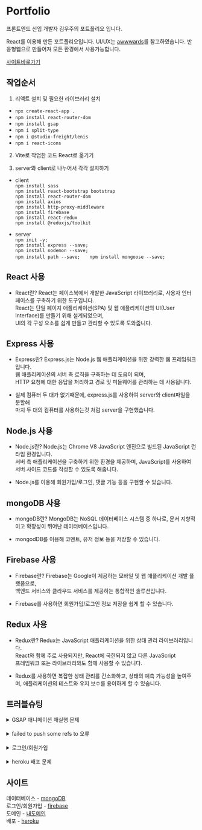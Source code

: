 # Portfolio
프론트엔드 신입 개발자 김우주의 포트폴리오 입니다.

React를 이용해 만든 포트폴리오입니다. UI/UX는 [awwwards](https://www.awwwards.com/)를 참고하였습니다.
반응형웹으로 만들어져 모든 환경에서 사용가능합니다.

[사이트바로가기](http://woojoo-portfolio.kro.kr)

## 작업순서
1. 리액트 설치 및 필요한 라이브러리 설치
- `npx create-react-app .`
- `npm install react-router-dom`
- `npm install gsap`
- `npm i split-type`
- `npm i @studio-freight/lenis`
- `npm i react-icons`

2. Vite로 작업한 코드 React로 옮기기

3. server와 client로 나누어서 각각 설치하기
- client   
`npm install sass`   
`npm install react-bootstrap bootstrap`   
`npm install react-router-dom`   
`npm install axios`   
`npm install http-proxy-middleware`   
`npm install firebase`   
`npm install react-redux`   
`npm install @reduxjs/toolkit`   

- server   
`npm init -y;`      
`npm install express --save;   `  
`npm install nodemon --save;   `  
`npm install path --save;   `
`npm install mongoose --save;   `

## React 사용
- React란?
React는 페이스북에서 개발한 JavaScript 라이브러리로, 사용자 인터페이스를 구축하기 위한 도구입니다.     
React는 단일 페이지 애플리케이션(SPA) 및 웹 애플리케이션의 UI(User Interface)를 만들기 위해 설계되었으며,    
UI의 각 구성 요소를 쉽게 만들고 관리할 수 있도록 도와줍니다.   

## Express 사용
- Express란?
Express.js는 Node.js 웹 애플리케이션을 위한 강력한 웹 프레임워크입니다.   
웹 애플리케이션의 서버 측 로직을 구축하는 데 도움이 되며,   
HTTP 요청에 대한 응답을 처리하고 경로 및 미들웨어를 관리하는 데 사용됩니다.   

- 실제 컴퓨터 두 대가 없기때문에, express.js를 사용하여 server와 client파일을 분할해   
마치 두 대의 컴퓨터를 사용하는것 처럼 server을 구현했습니다.   

## Node.js 사용
- Node.js란?
Node.js는 Chrome V8 JavaScript 엔진으로 빌드된 JavaScript 런타임 환경입니다.   
서버 측 애플리케이션을 구축하기 위한 환경을 제공하며, JavaScript를 사용하여 서버 사이드 코드를 작성할 수 있도록 해줍니다.   

- Node.js를 이용해 회원가입/로그인, 댓글 기능 등을 구현할 수 있습니다.

## mongoDB 사용
- mongoDB란?
MongoDB는 NoSQL 데이터베이스 시스템 중 하나로, 문서 지향적이고 확장성이 뛰어난 데이터베이스입니다. 

- mongodDB를 이용해 코멘트, 유저 정보 등을 저장할 수 있습니다.

## Firebase 사용
- Firebase란?
Firebase는 Google이 제공하는 모바일 및 웹 애플리케이션 개발 플랫폼으로,    
백엔드 서비스와 클라우드 서비스를 제공하는 통합적인 솔루션입니다.    

- Firebase를 사용하면 회원가입/로그인 정보 저장을 쉽게 할 수 있습니다.

## Redux 사용
- Redux란?
Redux는 JavaScript 애플리케이션을 위한 상태 관리 라이브러리입니다.    
React와 함께 주로 사용되지만, React에 국한되지 않고 다른 JavaScript   
프레임워크 또는 라이브러리와도 함께 사용할 수 있습니다.

- Redux를 사용하면 복잡한 상태 관리를 간소화하고, 상태의 예측 가능성을 높여주며, 애플리케이션의 테스트와 유지 보수를 용이하게 할 수 있습니다.

## 트러블슈팅
<details>
    <summary>GSAP 애니메이션 재실행 문제</summary>
    - 문제 원인
    const Intro = (props) => {
    const { appear } = props;

    useEffect(() => {
        appear();
    }, [appear]);

    useEffect(() => {
        sliderAppear();
    }, []);
    
    props의 상태가 변경되면 useEffect 훅이 리렌더링 되기 때문에 gsap함수가 계속 재실행되었다.

    - 문제 해결
    useEffect의 의존성 배열을 props 자체가 아닌 props내부의 특정 속성에 의존하도록 변경하면 해결된다.
</details>
<br/>
<details>
    <summary>failed to push some refs to 오류</summary>
    - 문제 원인
    이는 원격저장소에 내 로컬에는 없는 파일이 있을 때 내 파일을 push하려고하면 발생하는 오류이다.

    - 문제 해결
    먼저 원격저장소에서 pull한 뒤, 다시 내가 작업한 것을 push하면 된다.
</details>
<br/>
<details>
    <summary>로그인/회원가입</summary>
    <p>
        기능을 구현하는것은 크게 문제되는 점이 없었지만 배포 후 회원가입이 되지않아서 몇 시간동안 고생했습니다.<br/>
    </p>

    - 문제 원인
    mongoDB(데이터베이스)에서 Network Access에서 내 컴퓨터의 IP주소만 허용 가능하게 설정함

    - 문제 해결
    허용 주소를 0.0.0.0/0(모두 접속가능)으로 설정하면 해결
        

</details>
<br/>
<details>
    <summary>heroku 배포 문제</summary>
    <p>
        heroku 배포 단계를 제대로 따라했는데 좀처럼 되지 않아서 애를 먹었지만,<br/>
        <code>heroku logs --tail</code> 명령어를 사용하여 하나씩 에러를 수정해나갔습니다.<br/>
    </p>

    - 문제 원인
    경로 설정 문제

    - 문제 해결
    server파일의 옳바른 경로 설정
</details>


## 사이트
데이터베이스 - [mongoDB](https://www.mongodb.com/ko-kr/cloud/atlas/lp/try4)   
로그인/회원가입 - [firebase](https://firebase.google.com/?hl=ko)   
도메인 - [내도메인](https://xn--220b31d95hq8o.xn--3e0b707e/)   
배포 - [heroku](www.heroku.com)


